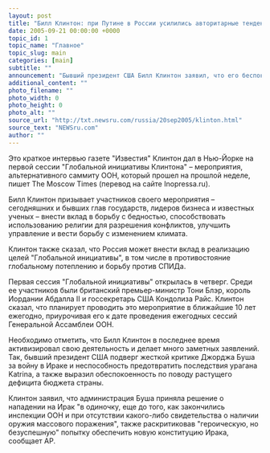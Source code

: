```yaml
---
layout: post
title: "Билл Клинтон: при Путине в России усилились авторитарные тенденции"
date: 2005-09-21 00:00:00 +0000
topic_id: 1
topic_name: "Главное"
topic_slug: main
categories: [main]
subtitle: ""
announcement: "Бывший президент США Билл Клинтон заявил, что его беспокоят авторитарные тенденции, существующие при правлении президента Владимира Путина. В ответ на вопрос о том, что он думает о политике Путина, Клинтон сказал: \"У Путина был очень активный старт, но сейчас я обеспокоен авторитарными тенденциями российского руководства. Демократически избранным главам государств очень важно держать политический баланс, чтобы оставаться в джентльменском клубе мировых лидеров\", – сказал Клинтон."
additional_content: ""
photo_filename: ""
photo_width: 0
photo_height: 0
photo_alt: ""
source_url: "http://txt.newsru.com/russia/20sep2005/klinton.html"
source_text: "NEWSru.com"
author: ""
---
```

Это краткое интервью газете "Известия" Клинтон дал в Нью-Йорке на первой сессии "Глобальной инициативы Клинтона" – мероприятия, альтернативного саммиту ООН, который прошел на прошлой неделе, пишет The Moscow Times (перевод на сайте Inopressa.ru).

Билл Клинтон призывает участников своего мероприятия – сегодняшних и бывших глав государств, лидеров бизнеса и известных ученых – внести вклад в борьбу с бедностью, способствовать использованию религии для разрешения конфликтов, улучшить управление и вести борьбу с изменением климата.

Клинтон также сказал, что Россия может внести вклад в реализацию целей "Глобальной инициативы", в том числе в противостояние глобальному потеплению и борьбу против СПИДа.

Первая сессия "Глобальной инициативы" открылась в четверг. Среди ее участников были британский премьер-министр Тони Блэр, король Иордании Абдалла II и госсекретарь США Кондолиза Райс. Клинтон сказал, что планирует проводить это мероприятие в ближайшие 10 лет ежегодно, приурочивая его к дате проведения ежегодных сессий Генеральной Ассамблеи ООН.

Необходимо отметить, что Билл Клинтон в последнее время активизировал свою деятельность и делает много заметных заявлений. Так, бывший президент США подверг жесткой критике Джорджа Буша за войну в Ираке и неспособность предотвратить последствия урагана Katrina, а также выразил обеспокоенность по поводу растущего дефицита бюджета страны.

Клинтон заявил, что администрация Буша приняла решение о нападении на Ирак "в одиночку, еще до того, как закончились инспекции ООН и при отсутствии какого-либо свидетельства о наличии оружия массового поражения", также раскритиковав "героическую, но безуспешную" попытку обеспечить новую конституцию Ирака, сообщает AP.

